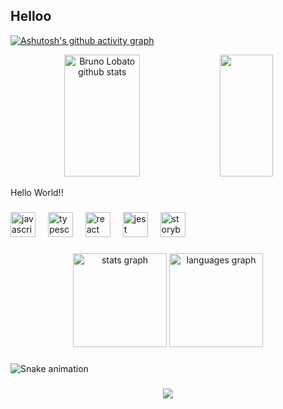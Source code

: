 ## Helloo


[![Ashutosh's github activity graph](https://github-readme-activity-graph.vercel.app/graph?username=EduardaAAmaral&bg_color=000000&color=9e4c98&line=9e4c98&point=ffffff&area=true&hide_border=true)](https://github.com/ashutosh00710/github-readme-activity-graph)


<div align="center">  
  <img width="49%" height="195px" src="https://github-readme-stats.vercel.app/api?username=EduardaAAmaral&show_icons=true&count_private=true&hide_border=true&title_color=ffff&icon_color=ffff&text_color=A7E0D8&bg_color=0d1117" alt="Bruno Lobato github stats" /> 
  <img width="41%" height="195px" src="https://github-readme-stats.vercel.app/api/top-langs/?username=EduardaAAmaral&layout=compact&hide_border=true&title_color=ffff&text_color=ffff&bg_color=0d1117" />
</div>

<p align="left">Hello World!!</p>

###

<div align="left">
  <img src="https://cdn.jsdelivr.net/gh/devicons/devicon/icons/javascript/javascript-original.svg" height="40" alt="javascript logo"  />
  <img width="12" />
  <img src="https://cdn.jsdelivr.net/gh/devicons/devicon/icons/typescript/typescript-original.svg" height="40" alt="typescript logo"  />
  <img width="12" />
  <img src="https://cdn.jsdelivr.net/gh/devicons/devicon/icons/react/react-original.svg" height="40" alt="react logo"  />
  <img width="12" />
  <img src="https://cdn.jsdelivr.net/gh/devicons/devicon/icons/jest/jest-plain.svg" height="40" alt="jest logo"  />
  <img width="12" />
  <img src="https://cdn.jsdelivr.net/gh/devicons/devicon/icons/storybook/storybook-original.svg" height="40" alt="storybook logo"  />
</div>

###

<div align="center">
  <img src="https://github-readme-stats.vercel.app/api?username=EduardaAAmaral&hide_title=false&hide_rank=false&show_icons=true&include_all_commits=true&count_private=true&disable_animations=false&theme=dracula&locale=en&hide_border=false&order=1" height="150" alt="stats graph"  />
  <img src="https://github-readme-stats.vercel.app/api/top-langs?username=EduardaAAmaral&locale=en&hide_title=false&layout=compact&card_width=320&langs_count=5&theme=dracula&hide_border=false&order=2" height="150" alt="languages graph"  />
</div>

###

<img src="https://raw.githubusercontent.com/EduardaAAmaral/EduardaAAmaral/output/snake.svg" alt="Snake animation" />

###

<div align="center">
  <img src="https://profile-counter.glitch.me/EduardaAAmaral/count.svg?"  />
</div>

###
